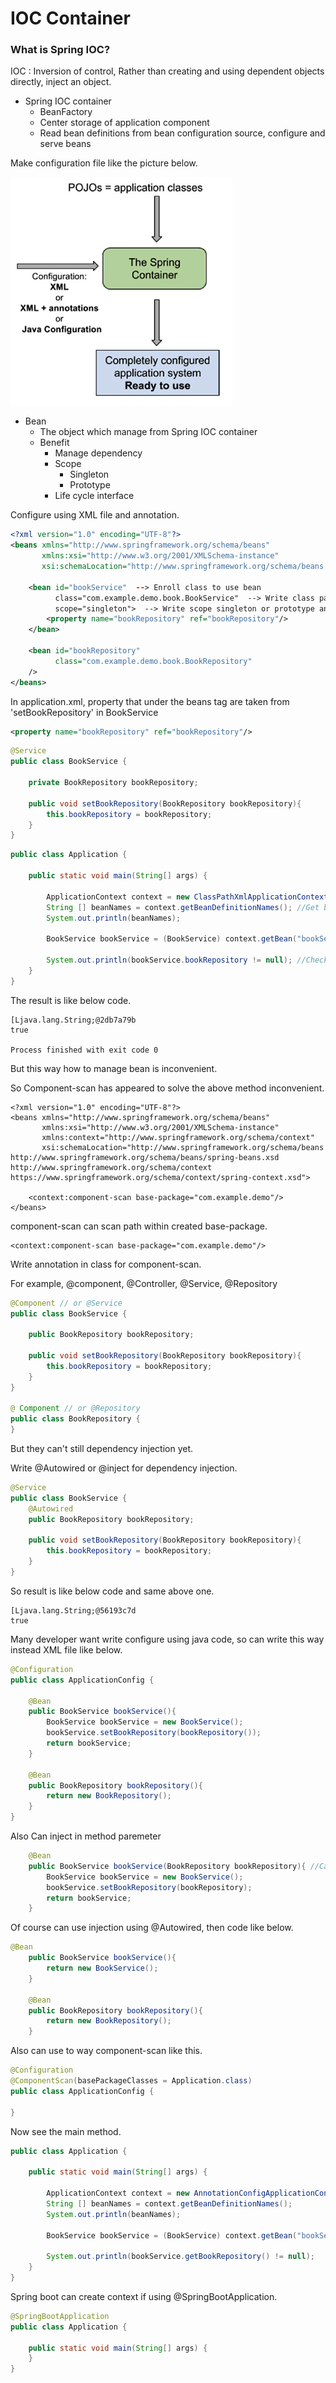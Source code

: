 # IOC Container

### What is Spring IOC?

IOC : Inversion of control, Rather than creating and using dependent objects directly, inject an object.

- Spring IOC container
    - BeanFactory
    - Center storage of application component
    - Read bean definitions from bean configuration source, configure and serve beans

Make configuration file like the picture below.

![base](/document/IOC/container.PNG)
     
- Bean
    - The object which manage from Spring IOC container
    - Benefit
        - Manage dependency
        - Scope
            - Singleton
            - Prototype
        - Life cycle interface
        
Configure using XML file and annotation.

~~~xml
<?xml version="1.0" encoding="UTF-8"?>
<beans xmlns="http://www.springframework.org/schema/beans"
       xmlns:xsi="http://www.w3.org/2001/XMLSchema-instance"
       xsi:schemaLocation="http://www.springframework.org/schema/beans http://www.springframework.org/schema/beans/spring-beans.xsd">

    <bean id="bookService"  --> Enroll class to use bean
          class="com.example.demo.book.BookService"  --> Write class path
          scope="singleton">  --> Write scope singleton or prototype and so on
        <property name="bookRepository" ref="bookRepository"/>
    </bean>

    <bean id="bookRepository"
          class="com.example.demo.book.BookRepository"
    />
</beans>
~~~

In application.xml, property that under the beans tag are taken from 'setBookRepository' in BookService
~~~xml
<property name="bookRepository" ref="bookRepository"/>
~~~
~~~JAVA
@Service
public class BookService {

    private BookRepository bookRepository;

    public void setBookRepository(BookRepository bookRepository){
        this.bookRepository = bookRepository;
    }
}
~~~

~~~java
public class Application {

    public static void main(String[] args) {

        ApplicationContext context = new ClassPathXmlApplicationContext("application.xml"); //Get bean configure xml file
        String [] beanNames = context.getBeanDefinitionNames(); //Get bean names
        System.out.println(beanNames);  

        BookService bookService = (BookService) context.getBean("bookService"); //Get BookService bean in IOC container

        System.out.println(bookService.bookRepository != null); //Check BookRepository in BookService and working IOC
    }
}
~~~

The result is like below code.

~~~
[Ljava.lang.String;@2db7a79b
true

Process finished with exit code 0
~~~

But this way how to manage bean is inconvenient.

So Component-scan has appeared to solve the above method inconvenient.

~~~
<?xml version="1.0" encoding="UTF-8"?>
<beans xmlns="http://www.springframework.org/schema/beans"
       xmlns:xsi="http://www.w3.org/2001/XMLSchema-instance"
       xmlns:context="http://www.springframework.org/schema/context"
       xsi:schemaLocation="http://www.springframework.org/schema/beans http://www.springframework.org/schema/beans/spring-beans.xsd http://www.springframework.org/schema/context https://www.springframework.org/schema/context/spring-context.xsd">

    <context:component-scan base-package="com.example.demo"/>
</beans>
~~~

component-scan can scan path within created base-package.

~~~
<context:component-scan base-package="com.example.demo"/>
~~~

Write annotation in class for component-scan.

For example, @component, @Controller, @Service, @Repository

~~~java
@Component // or @Service
public class BookService {

    public BookRepository bookRepository;

    public void setBookRepository(BookRepository bookRepository){
        this.bookRepository = bookRepository;
    }
}

@ Component // or @Repository
public class BookRepository {
}
~~~

But they can't still dependency injection yet.

Write @Autowired or @inject for dependency injection.
~~~java
@Service
public class BookService {
    @Autowired
    public BookRepository bookRepository;

    public void setBookRepository(BookRepository bookRepository){
        this.bookRepository = bookRepository;
    }
}
~~~

So result is like below code and same above one.
~~~
[Ljava.lang.String;@56193c7d
true
~~~

Many developer want write configure using java code, so can write this way instead XML file like below.

~~~java
@Configuration
public class ApplicationConfig {

    @Bean
    public BookService bookService(){
        BookService bookService = new BookService();
        bookService.setBookRepository(bookRepository());
        return bookService;
    }

    @Bean
    public BookRepository bookRepository(){
        return new BookRepository();
    }
}
~~~

Also Can inject in method paremeter
~~~java
    @Bean
    public BookService bookService(BookRepository bookRepository){ //Can inject in method paremeter
        BookService bookService = new BookService();
        bookService.setBookRepository(bookRepository);
        return bookService;
    }
~~~

Of course can use injection using @Autowired, then code like below.

~~~java
@Bean
    public BookService bookService(){
        return new BookService();
    }

    @Bean
    public BookRepository bookRepository(){
        return new BookRepository();
    }
~~~

Also can use to way component-scan like this.

~~~java
@Configuration
@ComponentScan(basePackageClasses = Application.class)
public class ApplicationConfig {

}
~~~

Now see the main method.

~~~java
public class Application {

    public static void main(String[] args) {

        ApplicationContext context = new AnnotationConfigApplicationContext(ApplicationConfig.class);
        String [] beanNames = context.getBeanDefinitionNames();
        System.out.println(beanNames);

        BookService bookService = (BookService) context.getBean("bookService");

        System.out.println(bookService.getBookRepository() != null);
    }
}
~~~

Spring boot can create context if using @SpringBootApplication.

~~~java
@SpringBootApplication
public class Application {

    public static void main(String[] args) {
    }
}
~~~